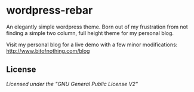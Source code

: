wordpress-rebar
===============

An elegantly simple wordpress theme. Born out of my frustration from not finding a simple two column, full height theme for my personal blog.

Visit my personal blog for a live demo with a few minor modifications: http://www.bitofnothing.com/blog


License
-------

*Licensed under the "GNU General Public License V2"*


